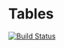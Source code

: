 # Tables

[![Build Status](https://travis-ci.org/andyferris/Tables.jl.svg?branch=master)](https://travis-ci.org/andyferris/Tables.jl)
